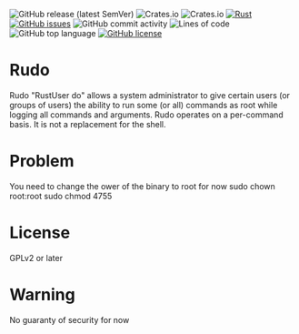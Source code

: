 ![GitHub release (latest SemVer)](https://img.shields.io/github/v/release/remilauzier/rudo?style=flat-square)
![Crates.io](https://img.shields.io/crates/v/rudo?style=flat-square)
![Crates.io](https://img.shields.io/crates/d/rudo?style=flat-square)
[![Rust](https://github.com/remilauzier/rudo/actions/workflows/rust.yml/badge.svg)](https://github.com/remilauzier/rudo/actions/workflows/rust.yml)
[![GitHub issues](https://img.shields.io/github/issues/remilauzier/rudo?style=flat-square)](https://github.com/remilauzier/rudo/issues)
![GitHub commit activity](https://img.shields.io/github/commit-activity/m/remilauzier/rudo?style=flat-square)
![Lines of code](https://img.shields.io/tokei/lines/github/remilauzier/rudo?style=flat-square)
![GitHub top language](https://img.shields.io/github/languages/top/remilauzier/rudo?style=flat-square)
[![GitHub license](https://img.shields.io/github/license/remilauzier/rudo?style=flat-square)](https://github.com/remilauzier/rudo/blob/main/LICENSE)
# Rudo
Rudo "RustUser do" allows a system administrator to give certain
users (or groups of users) the ability to run some (or all) commands
as root while logging all commands and arguments. Rudo operates on a
per-command basis.  It is not a replacement for the shell.

# Problem
You need to change the ower of the binary to root for now
sudo chown root:root
sudo chmod 4755

# License
GPLv2 or later

# Warning
No guaranty of security for now
